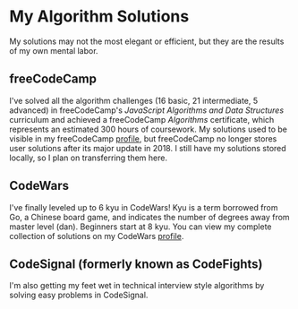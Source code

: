 # My Algorithm Solutions

My solutions may not the most elegant or efficient, but they are the results of my own mental labor. 

## freeCodeCamp

I've solved all the algorithm challenges (16 basic, 21 intermediate, 5 advanced) in freeCodeCamp's *JavaScript Algorithms and Data Structures* curriculum and achieved a freeCodeCamp *Algorithms* certificate, which represents an estimated 300 hours of coursework. My solutions used to be visible in my freeCodeCamp [profile](https://www.freecodecamp.org/eunipa), but freeCodeCamp no longer stores user solutions after its major update in 2018. I still have my solutions stored locally, so I plan on transferring them here. 

## CodeWars

I've finally leveled up to 6 kyu in CodeWars! Kyu is a term borrowed from Go, a Chinese board game, and indicates the number of degrees away from master level (dan). Beginners start at 8 kyu. You can view my complete collection of solutions on my CodeWars [profile](https://www.codewars.com/users/scifishelf/completed_solutions). 

## CodeSignal (formerly known as CodeFights)

I'm also getting my feet wet in technical interview style algorithms by solving easy problems in CodeSignal. 